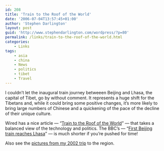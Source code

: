```yaml
---
id: 208
title: 'Train to the Roof of the World'
date: '2006-07-04T13:57:45+01:00'
author: 'Stephen Darlington'
layout: post
guid: 'http://www.stephendarlington.com/wordpress/?p=80'
permalink: /links/train-to-the-roof-of-the-world.html
categories:
    - Links
tags:
    - asia
    - china
    - News
    - politics
    - tibet
    - Travel
---
```


I couldn’t let the inaugural train journey betweeen Beijing and Lhasa, the capital of Tibet, go by without comment. It represents a huge shift for the Tibetans and, while it could bring some positive changes, it’s more likely to bring large numbers of Chinese and a quickening of the pace of the decline of their unique culture.

Wired has a nice article — “[Train to the Roof of the World](http://www.wired.com/wired/archive/14.07/chinarail_pr.html)” — that takes a balanced view of the technology and politics. The BBC’s — “[First Beijing train reaches Lhasa](http://news.bbc.co.uk/1/hi/world/asia-pacific/5140514.stm)” — is much shorter if you’re pushed for time!

Also see the [pictures from my 2002 trip](http://www.zx81.org.uk/travel/tibet.html) to the region.
